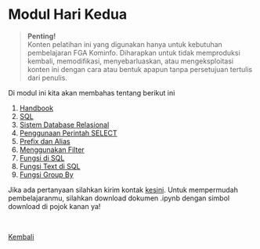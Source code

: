 <h1>Modul Hari Kedua</h1>

>**Penting!**</br>Konten pelatihan ini yang digunakan hanya untuk kebutuhan pembelajaran FGA Kominfo. Diharapkan untuk tidak memproduksi kembali, memodifikasi, menyebarluaskan, atau mengeksploitasi konten ini dengan cara atau bentuk apapun tanpa persetujuan tertulis dari penulis.

<p>Di modul ini kita akan membahas tentang berikut ini</p>
<ol>
    <li><a href="#">Handbook</a></li>
    <li><a href="https://nbviewer.org/github/AbelKristanto/learning-course/blob/main/fga2022/day-2/Structured_Query_Language.ipynb">SQL</a></li>
    <li><a href="https://nbviewer.org/github/AbelKristanto/learning-course/blob/main/fga2022/day-2/Sistem_Database_Relasional.ipynb">Sistem Database Relasional</a></li>
    <li><a href="https://nbviewer.org/github/AbelKristanto/learning-course/blob/main/fga2022/day-2/Penggunaan_Perintah_SELECT_FROM.ipynb">Penggunaan Perintah SELECT</a></li>
    <li><a href="https://nbviewer.org/github/AbelKristanto/learning-course/blob/main/fga2022/day-2/Prefix_dan_Alias.ipynb">Prefix dan Alias</a></li>
    <li><a href="https://nbviewer.org/github/AbelKristanto/learning-course/blob/main/fga2022/day-2/Menggunakan_Filter.ipynb">Menggunakan Filter</a></li>
    <li><a href="https://nbviewer.org/github/AbelKristanto/learning-course/blob/main/fga2022/day-2/Fungsi_di_SQL.ipynb">Fungsi di SQL</a></li>
    <li><a href="https://nbviewer.org/github/AbelKristanto/learning-course/blob/main/fga2022/day-2/Fungsi_Text_di_SQL.ipynb">Fungsi Text di SQL</a></li>
    <li><a href="https://nbviewer.org/github/AbelKristanto/learning-course/blob/main/fga2022/day-2/Fungsi_Aggregate_dan_Group_By.ipynb">Fungsi Group By</a></li>
</ol>

Jika ada pertanyaan silahkan kirim kontak [kesini](https://id.linkedin.com/in/abelkristanto/in). Untuk mempermudah pembelajaranmu, silahkan download dokumen .ipynb dengan simbol download di pojok kanan ya!

</br>

[Kembali](https://github.com/AbelKristanto/learning-course/blob/main/fga2022/README.md)

